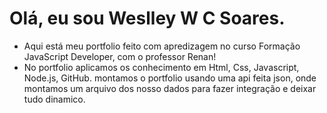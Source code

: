 # Olá, eu sou Weslley W C Soares.
- Aqui está meu portfolio feito com apredizagem no curso Formação JavaScript Developer, com o professor Renan!
- No portfolio aplicamos os conhecimento em Html, Css, Javascript, Node.js, GitHub. montamos o portfolio usando uma api feita json, onde montamos um arquivo dos nosso dados para fazer integração e deixar tudo dinamico.

